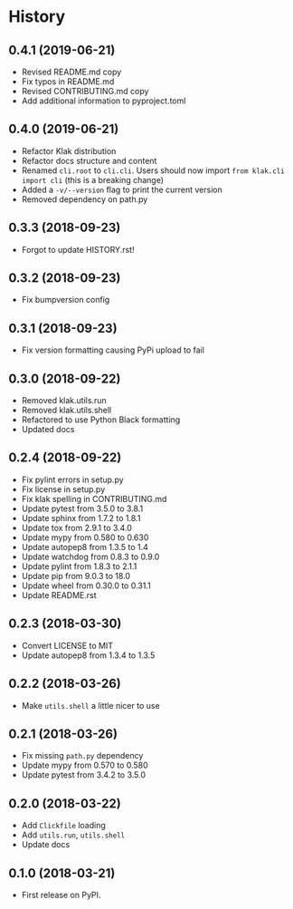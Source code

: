 # History

## 0.4.1 (2019-06-21)

-   Revised README.md copy
-   Fix typos in README.md
-   Revised CONTRIBUTING.md copy
-   Add additional information to pyproject.toml

## 0.4.0 (2019-06-21)

-   Refactor Klak distribution
-   Refactor docs structure and content
-   Renamed `cli.root` to `cli.cli`. Users should now import `from klak.cli import cli` (this is a breaking change)
-   Added a `-v/--version` flag to print the current version
-   Removed dependency on path.py

## 0.3.3 (2018-09-23)

-   Forgot to update HISTORY.rst!

## 0.3.2 (2018-09-23)

-   Fix bumpversion config

## 0.3.1 (2018-09-23)

-   Fix version formatting causing PyPi upload to fail

## 0.3.0 (2018-09-22)

-   Removed klak.utils.run
-   Removed klak.utils.shell
-   Refactored to use Python Black formatting
-   Updated docs

## 0.2.4 (2018-09-22)

-   Fix pylint errors in setup.py
-   Fix license in setup.py
-   Fix klak spelling in CONTRIBUTING.md
-   Update pytest from 3.5.0 to 3.8.1
-   Update sphinx from 1.7.2 to 1.8.1
-   Update tox from 2.9.1 to 3.4.0
-   Update mypy from 0.580 to 0.630
-   Update autopep8 from 1.3.5 to 1.4
-   Update watchdog from 0.8.3 to 0.9.0
-   Update pylint from 1.8.3 to 2.1.1
-   Update pip from 9.0.3 to 18.0
-   Update wheel from 0.30.0 to 0.31.1
-   Update README.rst

## 0.2.3 (2018-03-30)

-   Convert LICENSE to MIT
-   Update autopep8 from 1.3.4 to 1.3.5

## 0.2.2 (2018-03-26)

-   Make `utils.shell` a little nicer to use

## 0.2.1 (2018-03-26)

-   Fix missing `path.py` dependency
-   Update mypy from 0.570 to 0.580
-   Update pytest from 3.4.2 to 3.5.0

## 0.2.0 (2018-03-22)

-   Add `Clickfile` loading
-   Add `utils.run`, `utils.shell`
-   Update docs

## 0.1.0 (2018-03-21)

-   First release on PyPI.
